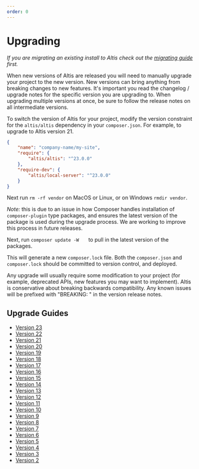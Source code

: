 ```yaml
---
order: 0
---
```


# Upgrading

*If you are migrating an existing install to Altis check out the [migrating guide](../migrating/) first.*

When new versions of Altis are released you will need to manually upgrade your project to the new version. New versions
can bring anything from breaking changes to new features. It's important you read the changelog / upgrade notes for the
specific version you are upgrading to. When upgrading multiple versions at once, be sure to follow the release notes on
all intermediate versions.

To switch the version of Altis for your project, modify the version constraint for the `altis/altis` dependency in
your `composer.json`. For example, to upgrade to Altis version 21.

```json
{
    "name": "company-name/my-site",
    "require": {
        "altis/altis": "^23.0.0"
    },
    "require-dev": {
        "altis/local-server": "^23.0.0"
    }
}
```

Next run `rm -rf vendor` on MacOS or Linux, or on Windows `rmdir vendor`.

*Note:* this is due to an issue in how Composer handles installation of `composer-plugin` type packages, and ensures the
latest version of the package is used during the upgrade process. We are working to improve this process in future
releases.

Next, run `composer update -W   ` to pull in the latest version of the packages.

This will generate a new `composer.lock` file. Both the `composer.json` and `composer.lock` should be committed to
version control, and deployed.

Any upgrade will usually require some modification to your project (for example, deprecated APIs, new features you may
want to implement). Altis is conservative about breaking backwards compatibility. Any known issues will be prefixed
with "BREAKING: " in the version release notes.

## Upgrade Guides

- [Version 23](./v23.md)
- [Version 22](./v22.md)
- [Version 21](./v21.md)
- [Version 20](./v20.md)
- [Version 19](./v19.md)
- [Version 18](./v18.md)
- [Version 17](./v17.md)
- [Version 16](./v16.md)
- [Version 15](./v15.md)
- [Version 14](./v14.md)
- [Version 13](./v13.md)
- [Version 12](./v12.md)
- [Version 11](./v11.md)
- [Version 10](./v10.md)
- [Version 9](./v9.md)
- [Version 8](./v8.md)
- [Version 7](./v7.md)
- [Version 6](./v6.md)
- [Version 5](./v5.md)
- [Version 4](./v4.md)
- [Version 3](./v3.md)
- [Version 2](./v2.md)
